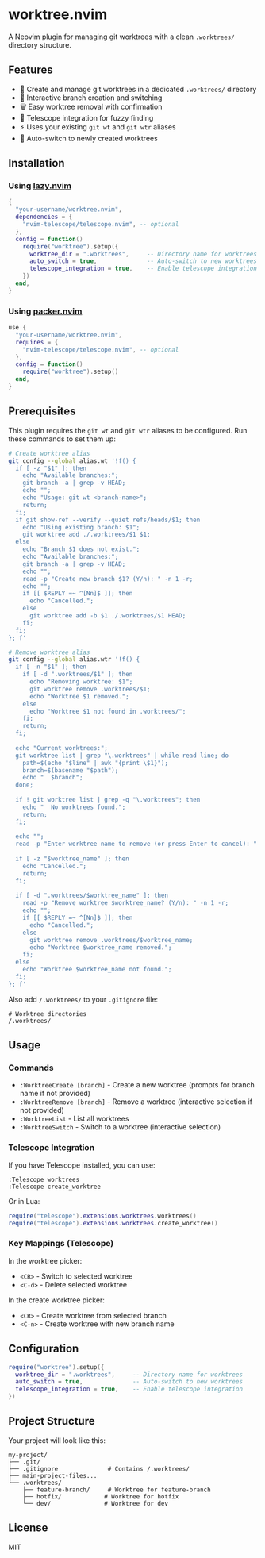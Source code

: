 # worktree.nvim

A Neovim plugin for managing git worktrees with a clean `.worktrees/` directory structure.

## Features

- 🌳 Create and manage git worktrees in a dedicated `.worktrees/` directory
- 🔄 Interactive branch creation and switching
- 🗑️ Easy worktree removal with confirmation
- 🔭 Telescope integration for fuzzy finding
- ⚡ Uses your existing `git wt` and `git wtr` aliases
- 🎯 Auto-switch to newly created worktrees

## Installation

### Using [lazy.nvim](https://github.com/folke/lazy.nvim)

```lua
{
  "your-username/worktree.nvim",
  dependencies = {
    "nvim-telescope/telescope.nvim", -- optional
  },
  config = function()
    require("worktree").setup({
      worktree_dir = ".worktrees",     -- Directory name for worktrees
      auto_switch = true,              -- Auto-switch to new worktrees
      telescope_integration = true,    -- Enable telescope integration
    })
  end,
}
```

### Using [packer.nvim](https://github.com/wbthomason/packer.nvim)

```lua
use {
  "your-username/worktree.nvim",
  requires = {
    "nvim-telescope/telescope.nvim", -- optional
  },
  config = function()
    require("worktree").setup()
  end,
}
```

## Prerequisites

This plugin requires the `git wt` and `git wtr` aliases to be configured. Run these commands to set them up:

```bash
# Create worktree alias
git config --global alias.wt '!f() { 
  if [ -z "$1" ]; then 
    echo "Available branches:"; 
    git branch -a | grep -v HEAD; 
    echo ""; 
    echo "Usage: git wt <branch-name>"; 
    return; 
  fi; 
  if git show-ref --verify --quiet refs/heads/$1; then 
    echo "Using existing branch: $1"; 
    git worktree add ./.worktrees/$1 $1; 
  else 
    echo "Branch $1 does not exist."; 
    echo "Available branches:"; 
    git branch -a | grep -v HEAD; 
    echo ""; 
    read -p "Create new branch $1? (Y/n): " -n 1 -r; 
    echo ""; 
    if [[ $REPLY =~ ^[Nn]$ ]]; then 
      echo "Cancelled."; 
    else 
      git worktree add -b $1 ./.worktrees/$1 HEAD; 
    fi; 
  fi; 
}; f'

# Remove worktree alias
git config --global alias.wtr '!f() {
  if [ -n "$1" ]; then
    if [ -d ".worktrees/$1" ]; then
      echo "Removing worktree: $1";
      git worktree remove .worktrees/$1;
      echo "Worktree $1 removed.";
    else
      echo "Worktree $1 not found in .worktrees/";
    fi;
    return;
  fi;
  
  echo "Current worktrees:";
  git worktree list | grep "\.worktrees" | while read line; do
    path=$(echo "$line" | awk "{print \$1}");
    branch=$(basename "$path");
    echo "  $branch";
  done;
  
  if ! git worktree list | grep -q "\.worktrees"; then
    echo "  No worktrees found.";
    return;
  fi;
  
  echo "";
  read -p "Enter worktree name to remove (or press Enter to cancel): " worktree_name;
  
  if [ -z "$worktree_name" ]; then
    echo "Cancelled.";
    return;
  fi;
  
  if [ -d ".worktrees/$worktree_name" ]; then
    read -p "Remove worktree $worktree_name? (Y/n): " -n 1 -r;
    echo "";
    if [[ $REPLY =~ ^[Nn]$ ]]; then
      echo "Cancelled.";
    else
      git worktree remove .worktrees/$worktree_name;
      echo "Worktree $worktree_name removed.";
    fi;
  else
    echo "Worktree $worktree_name not found.";
  fi;
}; f'
```

Also add `/.worktrees/` to your `.gitignore` file:

```gitignore
# Worktree directories
/.worktrees/
```

## Usage

### Commands

- `:WorktreeCreate [branch]` - Create a new worktree (prompts for branch name if not provided)
- `:WorktreeRemove [branch]` - Remove a worktree (interactive selection if not provided)
- `:WorktreeList` - List all worktrees
- `:WorktreeSwitch` - Switch to a worktree (interactive selection)

### Telescope Integration

If you have Telescope installed, you can use:

```vim
:Telescope worktrees
:Telescope create_worktree
```

Or in Lua:

```lua
require("telescope").extensions.worktrees.worktrees()
require("telescope").extensions.worktrees.create_worktree()
```

### Key Mappings (Telescope)

In the worktree picker:
- `<CR>` - Switch to selected worktree
- `<C-d>` - Delete selected worktree

In the create worktree picker:
- `<CR>` - Create worktree from selected branch
- `<C-n>` - Create worktree with new branch name

## Configuration

```lua
require("worktree").setup({
  worktree_dir = ".worktrees",     -- Directory name for worktrees
  auto_switch = true,              -- Auto-switch to new worktrees
  telescope_integration = true,    -- Enable telescope integration
})
```

## Project Structure

Your project will look like this:

```
my-project/
├── .git/
├── .gitignore              # Contains /.worktrees/
├── main-project-files...
└── .worktrees/
    ├── feature-branch/     # Worktree for feature-branch
    ├── hotfix/            # Worktree for hotfix
    └── dev/               # Worktree for dev
```

## License

MIT